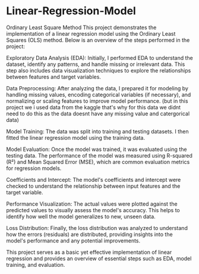 # Linear-Regression-Model
Ordinary Least Square Method
This project demonstrates the implementation of a linear regression model using the Ordinary Least Squares (OLS) method. Below is an overview of the steps performed in the project:

Exploratory Data Analysis (EDA): Initially, I performed EDA to understand the dataset, identify any patterns, and handle missing or irrelevant data. This step also includes data visualization techniques to explore the relationships between features and target variables.

Data Preprocessing: After analyzing the data, I prepared it for modeling by handling missing values, encoding categorical variables (if necessary), and normalizing or scaling features to improve model performance. (but in this project we i used data from the kaggle that's why for this data we didnt need to do this as the data doesnt have any missing value and catergorical data)

Model Training: The data was split into training and testing datasets. I then fitted the linear regression model using the training data.

Model Evaluation: Once the model was trained, it was evaluated using the testing data. The performance of the model was measured using R-squared (R²) and Mean Squared Error (MSE), which are common evaluation metrics for regression models.

Coefficients and Intercept: The model's coefficients and intercept were checked to understand the relationship between input features and the target variable.

Performance Visualization: The actual values were plotted against the predicted values to visually assess the model's accuracy. This helps to identify how well the model generalizes to new, unseen data.

Loss Distribution: Finally, the loss distribution was analyzed to understand how the errors (residuals) are distributed, providing insights into the model's performance and any potential improvements.

This project serves as a basic yet effective implementation of linear regression and provides an overview of essential steps such as EDA, model training, and evaluation.

